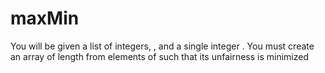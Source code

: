 # maxMin
You will be given a list of integers, , and a single integer . You must create an array of length  from elements of  such that its unfairness is minimized
